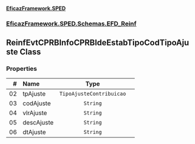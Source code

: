 #### [EficazFramework.SPED](EficazFrameworkSPED.md 'EficazFramework SPED')
### [EficazFramework.SPED.Schemas.EFD_Reinf](EficazFramework.SPED.Schemas.EFD_Reinf.md 'EficazFramework.SPED.Schemas.EFD_Reinf')

## ReinfEvtCPRBInfoCPRBIdeEstabTipoCodTipoAjuste Class
### Properties

| # | Name | Type | |
| ---: | :--- | :---: | :--- |
| 02 | tpAjuste | `TipoAjusteContribuicao` |  |
| 03 | codAjuste | `String` |  |
| 04 | vlrAjuste | `String` |  |
| 05 | descAjuste | `String` |  |
| 06 | dtAjuste | `String` |  |
